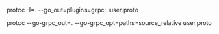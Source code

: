 protoc -I=. --go_out=plugins=grpc:. user.proto

protoc --go-grpc_out=. --go-grpc_opt=paths=source_relative user.proto

